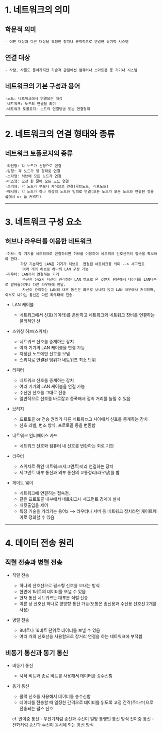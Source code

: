 # 1. 네트워크의 의미

## 학문적 의미

    - 어떤 대상과 다른 대상을 특정한 장치나 규칙적으로 연경한 유기적 시스템

## 연결 대상

    - 사람, 사물도 들어가지만 기술적 관점에선 컴퓨터나 스마트폰 등 기기나 시스템

## 네트워크의 기본 구성과 용어

    -노드: 네트워크에서 연결되는 대상
    -네트워크: 노드의 연결을 의미
    -네트워크 토폴로지: 노드의 연결방법 또는 연결형태

<hr/>

# 2. 네트워크의 연결 형태와 종류

## 네트워크 토폴로지의 종류

    -라인형: 각 노드가 선형으로 연결
    -링형: 각 노드가 링 형태로 연결
    -스타형: 허브에 모든 노드가 연결
    -버스형: 모선 한 줄에 모든 노드 연결
    -트리형: 각 노드가 부모나 자식으로 연결(루트노드, 리프노드)
    -메시형: 각 노드가 하나 이상의 노드와 임의로 연결(모든 노드가 모든 노드와 연결된 것을 풀메시 or 풀 커넥트)

<hr/>

# 3. 네트워크 구성 요소

## 허브나 라우터를 이용한 네트워크

    -허브: 각 기기를 네트워크로 연결하려면 허브를 이용하여 네트워크 신호선끼리 접속을 확보해야 한다.
           가장 기본적인 LAN은 기기가 허브로  연결된 네트워크를 의미 --> 세그먼트
            여러 개의 허브로 하나의 LAN 구성 가능
    -라우터: LAN끼리 연결하는 기기
            수신한 신호가 자신이 관리하는 LAN 앞으로 온 것인지 판단해서 데이터를 LAN내부로 받아들이거나 다른 라우터에 전달.
            자신이 관리하는 LAN의 내부 통신은 외부로 보내지 않고 LAN 내부에서 처리하며, 외부로 나가는 통신은 다른 라우터에 전송.

- LAN 케이블

  - 네트워크에서 신호(데이터)를 운반하고 네트워크와 네트워크 장비를 연결하는 물리적인 선

- 스위칭 허브(스위치)

  - 네트워크 신호를 중계하는 장치
  - 여러 기기의 LAN 케이블을 연결 가능
  - 지정된 노드에만 신호를 보냄
  - 스위치로 연결된 범위가 네트워크 최소 단위

- 리피터

  - 네트워크 신호를 중계하는 장치
  - 여러 기기의 LAN 케이블을 연결 가능
  - 수신한 신호를 그대로 전송
  - 일반적으로 신호를 바로잡고 증폭해서 접속 거리를 늘릴 수 있음

- 브리지

  - 프로토콜 or 전송 원리가 다른 네트워ㅁ크 사이에서 신호를 중계하는 장치
  - 신호 레벨, 변조 방식, 프로토콜 등을 변환함

- 네트워크 인터페이스 카드

  - 네트워크 신호와 컴퓨터 내 신호를 변환하는 회로 기판

- 라우터

  - 스위치로 묶인 네트워크(세그먼트)끼리 연결하는 장치
  - 세그먼트 내부 통신과 외부 통신의 교통정리(라우팅)를 함

- 게이트 웨이
  - 네트워크에 연결하는 접속점.
  - 같은 프로토콜 내부에서 네트워크나 세그먼트 경계에 설치
  - 패킷출입을 제어
  - 특정 기술을 가리키는 용어x --> 라우터나 서버 등 네트워크 장치라면 게이트웨이로 정의할 수 있음

<hr/>

# 4. 데이터 전송 원리

## 직렬 전송과 병렬 전송

- 직렬 전송

  - 하나의 신호선으로 펄스형 신호를 보내는 방식
  - 한번에 1비트의 데이터를 보낼 수 있음
  - 현재 통신 네트워크는 대부분 직렬 전송
  - 이론 상 신호선 하나로 양방향 통신 가능(보통은 송신용과 수신용 신호선 2개를 사용)

- 병렬 전송
  - 8비트나 16비트 단위로 데이터를 보낼 수 있음
  - 여러 개의 신호선을 사용함으로 장거리 연결을 하는 네트워크에 부적합

## 비동기 통신과 동기 통신

- 비동기 통신

  - 시작 비트와 종료 비트를 사용해서 데이터를 송수신함

- 동기 통신

  - 클럭 신호를 사용해서 데이터를 송수신함
  - 데이터를 전송할 때 일정한 간격으로 데이터를 읽도록 고정 간격(주파수)으로 전송되는 펄스 신호

  cf.
  반이중 통신 - 무전기처럼 송신과 수신이 일방 통행인 통신 방식
  전이중 통신 - 전화처럼 송신과 수신이 동시에 되는 통신 방식
  <!--  -->

